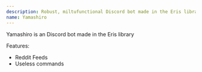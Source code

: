 ```yaml
---
description: Robust, miltufunctional Discord bot made in the Eris library
name: Yamashiro
---
```


Yamashiro is an Discord bot made in the Eris library

Features:
  - Reddit Feeds
  - Useless commands
